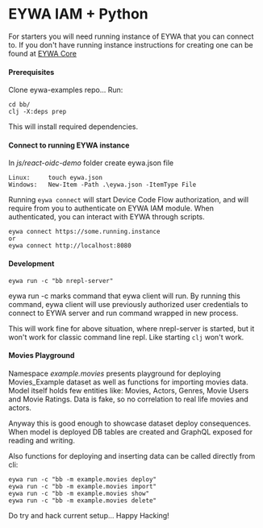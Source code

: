 # EYWA IAM + Python

For starters you will need running instance of EYWA that you can connect to. If you don't have running instance
instructions for creating one can be found at [EYWA Core](https://github.com/neyho/eywa-core)


#### Prerequisites
Clone eywa-examples repo... Run:
```
cd bb/
clj -X:deps prep
```
This will install required dependencies.

#### Connect to running EYWA instance
In _js/react-oidc-demo_ folder create eywa.json file
```
Linux:     touch eywa.json
Windows:   New-Item -Path .\eywa.json -ItemType File
```
Running ```eywa connect``` will start Device Code Flow authorization, and
 will require from you to authenticate on EYWA IAM module. When authenticated,
you can interact with EYWA through scripts.

```
eywa connect https://some.running.instance
or
eywa connect http://localhost:8080
```

#### Development
```
eywa run -c "bb nrepl-server"
```
eywa run -c marks command that eywa client will run. By running this command, eywa client will use
previously authorized user credentials to connect to EYWA server and run command wrapped in new process.

This will work fine for above situation, where nrepl-server is started, but it won't work for classic
command line repl. Like starting ```clj``` won't work.


#### Movies Playground
Namespace _example.movies_ presents playground for deploying Movies_Example dataset as well
as functions for importing movies data. Model itself holds few entities like: Movies, Actors,
Genres, Movie Users and Movie Ratings. Data is fake, so no correlation to real life movies and
actors.

Anyway this is good enough to showcase dataset deploy consequences. When model is deployed
DB tables are created and GraphQL exposed for reading and writing.

Also functions for deploying and inserting data can be called directly from cli:
```
eywa run -c "bb -m example.movies deploy"
eywa run -c "bb -m example.movies import"
eywa run -c "bb -m example.movies show"
eywa run -c "bb -m example.movies delete"
```


Do try and hack current setup... Happy Hacking!
